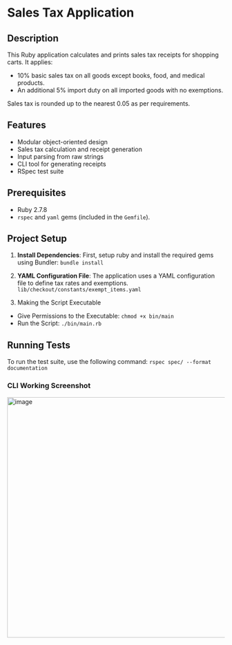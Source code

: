 # Sales Tax Application

## Description
This Ruby application calculates and prints sales tax receipts for shopping carts. It applies:
- 10% basic sales tax on all goods except books, food, and medical products.
- An additional 5% import duty on all imported goods with no exemptions.

Sales tax is rounded up to the nearest 0.05 as per requirements.

## Features
- Modular object-oriented design
- Sales tax calculation and receipt generation
- Input parsing from raw strings
- CLI tool for generating receipts
- RSpec test suite

## Prerequisites

- Ruby 2.7.8
- `rspec` and `yaml` gems (included in the `Gemfile`).

## Project Setup

1. **Install Dependencies**:
   First, setup ruby and install the required gems using Bundler: `bundle install`

2. **YAML Configuration File**:
    The application uses a YAML configuration file to define tax rates and exemptions. `lib/checkout/constants/exempt_items.yaml`
3. Making the Script Executable
  - Give Permissions to the Executable: `chmod +x bin/main`
  - Run the Script: `./bin/main.rb`

## Running Tests
To run the test suite, use the following command: `rspec spec/ --format documentation`

### CLI Working Screenshot
<img width="557" alt="image" src="https://github.com/user-attachments/assets/e8d959b0-14fa-40e6-8a15-ef0fcde28977" />
